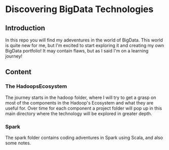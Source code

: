 # Discovering BigData Technologies
## Introduction
In this repo you will find my adeventures in the world of BigData. 
This world is quite new for me, but I'm excited to start exploring it and creating my own BigData portfolio! It may contain flaws, but as I said I'm on a learning journey!

## Content
### The HadoopsEcosystem
The journey starts in the hadoop folder, where I will try to get a grasp on most of the components in the Hadoop's Ecosystem and  what they are useful for. Over time for each component a project folder will pop up in this main directory where the technology will be explored in greater depth.
  
### Spark
The spark folder contains coding adventures in Spark using Scala, and also some notes. 


